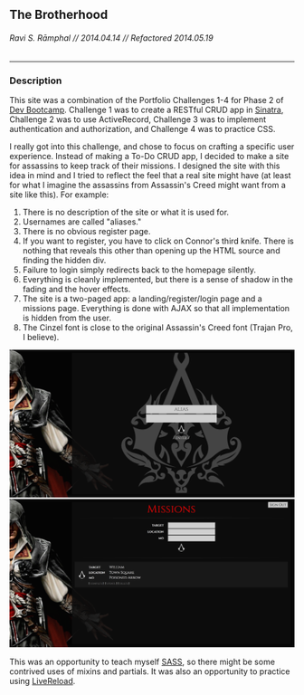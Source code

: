 ## The Brotherhood
###### Ravi S. Rāmphal // 2014.04.14 // Refactored 2014.05.19

***

### Description

This site was a combination of the Portfolio Challenges 1-4 for Phase 2 of [Dev Bootcamp](http://devbootcamp.com). Challenge 1 was to create a RESTful CRUD app in [Sinatra](http://www.sinatrarb.com), Challenge 2 was to use ActiveRecord, Challenge 3 was to implement authentication and authorization, and Challenge 4 was to practice CSS.

I really got into this challenge, and chose to focus on crafting a specific user experience. Instead of making a To-Do CRUD app, I decided to make a site for assassins to keep track of their missions. I designed the site with this idea in mind and I tried to reflect the feel that a real site might have (at least for what I imagine the assassins from Assassin's Creed might want from a site like this). For example:

1. There is no description of the site or what it is used for.
2. Usernames are called "aliases."
3. There is no obvious register page.
4. If you want to register, you have to click on Connor's third knife. There is nothing that reveals this other than opening up the HTML source and finding the hidden div.
5. Failure to login simply redirects back to the homepage silently.
6. Everything is cleanly implemented, but there is a sense of shadow in the fading and the hover effects.
7. The site is a two-paged app: a landing/register/login page and a missions page. Everything is done with AJAX so that all implementation is hidden from the user.
8. The Cinzel font is close to the original Assassin's Creed font (Trajan Pro, I believe).

![landing page](https://raw.githubusercontent.com/rramphal/the-brotherhood/master/public/img/readme_screenshots/landing.png)
![missions page](https://raw.githubusercontent.com/rramphal/the-brotherhood/master/public/img/readme_screenshots/missions.png)

This was an opportunity to teach myself [SASS](http://sass-lang.com), so there might be some contrived uses of mixins and partials. It was also an opportunity to practice using [LiveReload](http://livereload.com).
